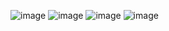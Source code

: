 ![image](https://github.com/Nur-Adnan/BugZilla-Frontend/assets/56475820/042ac1d3-2a4e-4e2b-bf36-331e4ffa0095)
![image](https://github.com/Nur-Adnan/BugZilla-Frontend/assets/56475820/28046ab9-caf1-485d-bdd8-6aff6ce67cc2)
![image](https://github.com/Nur-Adnan/BugZilla-Frontend/assets/56475820/0f3a7003-ec46-4481-be74-385c7d9afdba)
![image](https://github.com/Nur-Adnan/BugZilla-Frontend/assets/56475820/b700e9ad-cf98-4986-80be-c8a4af95e8b4)



